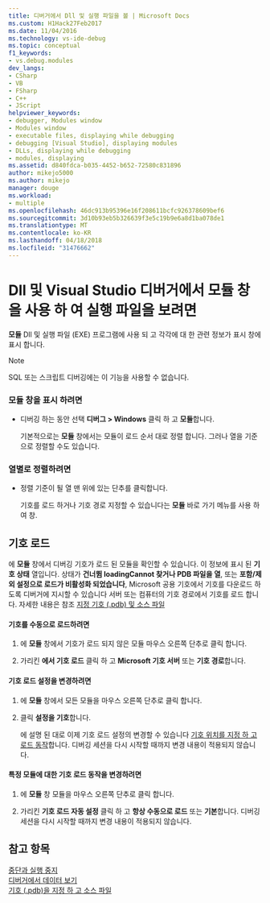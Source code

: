 ```yaml
---
title: 디버거에서 Dll 및 실행 파일을 볼 | Microsoft Docs
ms.custom: H1Hack27Feb2017
ms.date: 11/04/2016
ms.technology: vs-ide-debug
ms.topic: conceptual
f1_keywords:
- vs.debug.modules
dev_langs:
- CSharp
- VB
- FSharp
- C++
- JScript
helpviewer_keywords:
- debugger, Modules window
- Modules window
- executable files, displaying while debugging
- debugging [Visual Studio], displaying modules
- DLLs, displaying while debugging
- modules, displaying
ms.assetid: d840fdca-b035-4452-b652-72580c831896
author: mikejo5000
ms.author: mikejo
manager: douge
ms.workload:
- multiple
ms.openlocfilehash: 46dc913b95396e16f208611bcfc926378609bef6
ms.sourcegitcommit: 3d10b93eb5b326639f3e5c19b9e6a8d1ba078de1
ms.translationtype: MT
ms.contentlocale: ko-KR
ms.lasthandoff: 04/18/2018
ms.locfileid: "31476662"
---
```

# <a name="view-dlls-and-executables-using-the-modules-window-in-the-visual-studio-debugger"></a>Dll 및 Visual Studio 디버거에서 모듈 창을 사용 하 여 실행 파일을 보려면
 
**모듈** Dll 및 실행 파일 (EXE) 프로그램에 사용 되 고 각각에 대 한 관련 정보가 표시 창에 표시 합니다. 

> [!NOTE]
>  SQL 또는 스크립트 디버깅에는 이 기능을 사용할 수 없습니다. 
  
### <a name="to-display-the-modules-window"></a>모듈 창을 표시 하려면  
  
-   디버깅 하는 동안 선택 **디버그 > Windows** 클릭 하 고 **모듈**합니다.  
  
     기본적으로는 **모듈** 창에서는 모듈이 로드 순서 대로 정렬 합니다. 그러나 열을 기준으로 정렬할 수도 있습니다.  
  
### <a name="to-sort-by-any-column"></a>열별로 정렬하려면  
  
-   정렬 기준이 될 열 맨 위에 있는 단추를 클릭합니다.  
  
     기호를 로드 하거나 기호 경로 지정할 수 있습니다는 **모듈** 바로 가기 메뉴를 사용 하 여 창.  
  
## <a name="loading-symbols"></a>기호 로드  
 에 **모듈** 창에서 디버깅 기호가 로드 된 모듈을 확인할 수 있습니다. 이 정보에 표시 된 **기호 상태** 열입니다. 상태가 **건너뜀 loadingCannot 찾거나 PDB 파일을 열**, 또는 **포함/제외 설정으로 로드가 비활성화 되었습니다**, Microsoft 공용 기호에서 기호를 다운로드 하도록 디버거에 지시할 수 있습니다 서버 또는 컴퓨터의 기호 경로에서 기호를 로드 합니다. 자세한 내용은 참조 [지정 기호 (.pdb) 및 소스 파일](../debugger/specify-symbol-dot-pdb-and-source-files-in-the-visual-studio-debugger.md)  
  
#### <a name="to-load-symbols-manually"></a>기호를 수동으로 로드하려면  
  
1.  에 **모듈** 창에서 기호가 로드 되지 않은 모듈 마우스 오른쪽 단추로 클릭 합니다.  
  
2.  가리킨 **에서 기호 로드** 클릭 하 고 **Microsoft 기호 서버** 또는 **기호 경로**합니다.  
  
#### <a name="to-change-symbol-load-settings"></a>기호 로드 설정을 변경하려면  
  
1.  에 **모듈** 창에서 모든 모듈을 마우스 오른쪽 단추로 클릭 합니다.  
  
2.  클릭 **설정을 기호**합니다.  
  
     에 설명 된 대로 이제 기호 로드 설정의 변경할 수 있습니다 [기호 위치를 지정 하 고 로드 동작](../debugger/specify-symbol-dot-pdb-and-source-files-in-the-visual-studio-debugger.md#BKMK_Specify_symbol_locations_and_loading_behavior)합니다. 디버깅 세션을 다시 시작할 때까지 변경 내용이 적용되지 않습니다.  
  
#### <a name="to-change-symbol-load-behavior-for-a-specific-module"></a>특정 모듈에 대한 기호 로드 동작을 변경하려면  
  
1.  에 **모듈** 창 모듈을 마우스 오른쪽 단추로 클릭 합니다.  
  
2.  가리킨 **기호 로드 자동 설정** 클릭 하 고 **항상 수동으로 로드** 또는 **기본**합니다. 디버깅 세션을 다시 시작할 때까지 변경 내용이 적용되지 않습니다.  
  
## <a name="see-also"></a>참고 항목  
 [중단과 실행 중지](http://msdn.microsoft.com/en-us/30fc4643-f337-4651-b1ff-f2de2c098d40)   
 [디버거에서 데이터 보기](../debugger/viewing-data-in-the-debugger.md)   
 [기호 (.pdb)을 지정 하 고 소스 파일](../debugger/specify-symbol-dot-pdb-and-source-files-in-the-visual-studio-debugger.md)